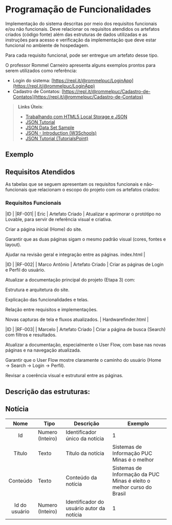 # Programação de Funcionalidades

Implementação do sistema descritas por meio dos requisitos funcionais e/ou não funcionais. Deve relacionar os requisitos atendidos os artefatos criados (código fonte) além das estruturas de dados utilizadas e as instruções para acesso e verificação da implementação que deve estar funcional no ambiente de hospedagem.

Para cada requisito funcional, pode ser entregue um artefato desse tipo.

O professor Rommel Carneiro apresenta alguns exemplos prontos para serem utilizados como referência:
- Login do sistema: [https://repl.it/@rommelpuc/LoginApp](https://repl.it/@rommelpuc/LoginApp) 
- Cadastro de Contatos: [https://repl.it/@rommelpuc/Cadastro-de-Contatos](https://repl.it/@rommelpuc/Cadastro-de-Contatos)


> **Links Úteis**:
>
> - [Trabalhando com HTML5 Local Storage e JSON](https://www.devmedia.com.br/trabalhando-com-html5-local-storage-e-json/29045)
> - [JSON Tutorial](https://www.w3resource.com/JSON)
> - [JSON Data Set Sample](https://opensource.adobe.com/Spry/samples/data_region/JSONDataSetSample.html)
> - [JSON - Introduction (W3Schools)](https://www.w3schools.com/js/js_json_intro.asp)
> - [JSON Tutorial (TutorialsPoint)](https://www.tutorialspoint.com/json/index.htm)

## Exemplo

## Requisitos Atendidos

As tabelas que se seguem apresentam os requisitos funcionais e não-funcionais que relacionam o escopo do projeto com os artefatos criados:

### Requisitos Funcionais

|ID    | |RF-001| | Eric | Artefato Criado |
 Atualizar e aprimorar o protótipo no Lovable, para servir de referência visual e criativa.

Criar a página inicial (Home) do site.

Garantir que as duas páginas sigam o mesmo padrão visual (cores, fontes e layout).

Ajudar na revisão geral e integração entre as páginas.
  index.html |

 |ID    | |RF-002| | Marco Antônio | Artefato Criado |
 Criar as páginas de Login e Perfil do usuário.

Atualizar a documentação principal do projeto (Etapa 3) com:

Estrutura e arquitetura do site.

Explicação das funcionalidades e telas.

Relação entre requisitos e implementações.

Novas capturas de tela e fluxos atualizados. | Hardwarefinder.html |


|ID    | |RF-003| | Marcelo | Artefato Criado |
 Criar a página de busca (Search) com filtros e resultados.

Atualizar a documentação, especialmente o User Flow, com base nas novas páginas e na navegação atualizada.

Garantir que o User Flow mostre claramente o caminho do usuário (Home → Search → Login → Perfil).

Revisar a coerência visual e estrutural entre as páginas.

## Descrição das estruturas:

## Notícia
|  **Nome**      | **Tipo**          | **Descrição**                             | **Exemplo**                                    |
|:--------------:|-------------------|-------------------------------------------|------------------------------------------------|
| Id             | Numero (Inteiro)  | Identificador único da notícia            | 1                                              |
| Título         | Texto             | Título da notícia                         | Sistemas de Informação PUC Minas é o melhor                                   |
| Conteúdo       | Texto             | Conteúdo da notícia                       | Sistemas de Informação da PUC Minas é eleito o melhor curso do Brasil                            |
| Id do usuário  | Numero (Inteiro)  | Identificador do usuário autor da notícia | 1                                              |

